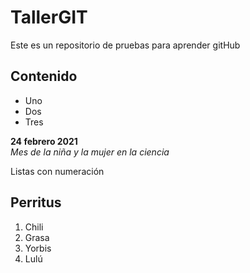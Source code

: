# TallerGIT
Este es un repositorio de pruebas para aprender gitHub

## Contenido

- Uno
- Dos
- Tres

**24 febrero 2021**  
*Mes de la niña y la mujer en la ciencia* 

Listas con numeración 

## Perritus

1. Chili  
2. Grasa
3. Yorbis
4. Lulú
